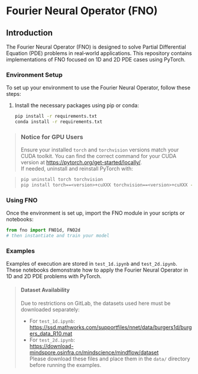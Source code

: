 # Fourier Neural Operator (FNO)

## Introduction
The Fourier Neural Operator (FNO) is designed to solve Partial Differential Equation (PDE) problems in real‑world applications. This repository contains implementations of FNO focused on 1D and 2D PDE cases using PyTorch.

### Environment Setup
To set up your environment to use the Fourier Neural Operator, follow these steps:

1. Install the necessary packages using pip or conda:
   ```bash
   pip install -r requirements.txt
   conda install -r requirements.txt
   ```

> ### Notice for GPU Users
> Ensure your installed `torch` and `torchvision` versions match your CUDA toolkit. You can find the correct command for your CUDA version at https://pytorch.org/get-started/locally/.  
> If needed, uninstall and reinstall PyTorch with:

> ```bash
> pip uninstall torch torchvision
> pip install torch==<version>+cuXXX torchvision==<version>+cuXXX -f https://download.pytorch.org/whl/torch_stable.html
> ```

### Using FNO
Once the environment is set up, import the FNO module in your scripts or notebooks:
```python
from fno import FNO1d, FNO2d
# then instantiate and train your model
```

### Examples
Examples of execution are stored in `test_1d.ipynb` and `test_2d.ipynb`. These notebooks demonstrate how to apply the Fourier Neural Operator in 1D and 2D PDE problems with PyTorch.

> #### Dataset Availability
> Due to restrictions on GitLab, the datasets used here must be downloaded separately:
> - For `test_1d.ipynb`:  
>   https://ssd.mathworks.com/supportfiles/nnet/data/burgers1d/burgers_data_R10.mat  
> - For `test_2d.ipynb`:  
>   https://download-mindspore.osinfra.cn/mindscience/mindflow/dataset  
> Please download these files and place them in the `data/` directory before running the examples.